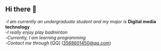 ## Hi there 👋  
-*I am currently an undergraduate student and my major is* **Digital media technology**  
-*I really enjoy play badminton*  
-*Currently, I am learning programming*  
-*Contact me through* [QQ] (3568601450@qq.com)  
